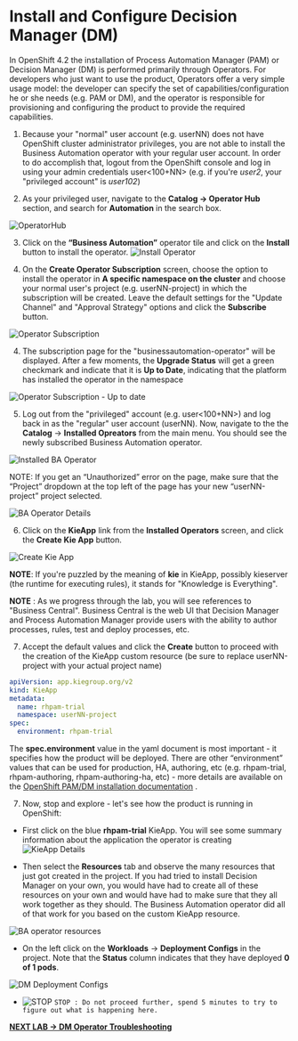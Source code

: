 

# Install and Configure Decision Manager (DM)

In OpenShift 4.2 the installation of Process Automation Manager (PAM) or Decision Manager (DM) is performed primarily through Operators. For developers who just want to use the product, Operators offer a very simple usage model: the developer can specify the set of capabilities/configuration he or she needs (e.g. PAM or DM), and the operator is responsible for provisioning and configuring the product to provide the required capabilities.

1. Because your "normal" user account (e.g. userNN) does not have OpenShift cluster administrator privileges, you are not able to install the Business Automation operator with your regular user account. In order to do accomplish that, logout from the OpenShift console and log in using your admin credentials user<100+NN> (e.g. if you're *user2*, your "privileged account" is *user102*)



2. As your privileged user, navigate to the **Catalog -> Operator Hub** section, and search for **Automation** in the search box.

![OperatorHub](images/lab2_operatorhub.png)


3. Click on the **“Business Automation”** operator tile and click on the **Install** button to install the operator.
![Install Operator](images/lab21_install_operator.png)

1. On the **Create Operator Subscription** screen, choose the option to install the operator in **A specific namespace on the cluster** and choose your normal user's project (e.g. userNN-project) in which the subscription will be created. Leave the default settings for the "Update Channel" and "Approval Strategy" options and click the **Subscribe** button.

![Operator Subscription](images/lab2_operator_subscription.png)

4. The subscription page for the "businessautomation-operator" will be displayed. After a few moments, the **Upgrade Status** will get a green checkmark and indicate that it is **Up to Date**, indicating that the platform has installed the operator in the namespace

![Operator Subscription - Up to date](images/lab21_subscribed_operator.png)


5. Log out from the "privileged" account (e.g. user<100+NN>) and log back in as the "regular" user account (userNN). Now, navigate to the the **Catalog** -> **Installed Opreators** from the main menu. You should see the newly subscribed Business Automation operator. 

![Installed BA Operator](images/lab2_installed_ba_operator.png)


NOTE:  If you get an “Unauthorized” error on the page, make sure that the “Project” dropdown at the top left of the page has your new “userNN-project” project selected.

![BA Operator Details](images/lab2_ba_operator_details.png)

6. Click on the **KieApp** link from the **Installed Operators** screen, and click the **Create Kie App** button.

![Create Kie App](images/lab2_kieapp_details.png)

**NOTE**: If you're puzzled by the meaning of **kie** in KieApp, possibly kieserver (the runtime for executing rules), it stands for "Knowledge is Everything".

**NOTE** : As we progress through the lab, you will see references to "Business Central". Business Central is the web UI that Decision Manager and Process Automation Manager provide users with the ability to author processes, rules, test and deploy processes, etc.

7. Accept the default values and click the **Create** button to proceed with the creation of the KieApp custom resource (be sure to replace userNN-project with your actual project name)

```yaml
apiVersion: app.kiegroup.org/v2
kind: KieApp
metadata:
  name: rhpam-trial
  namespace: userNN-project
spec:
  environment: rhpam-trial
```

   The **spec.environment** value in the yaml document is most important - it specifies how the product will be deployed. There are other “environment” values that can be used for production, HA, authoring, etc (e.g. rhpam-trial,  rhpam-authoring, rhpam-authoring-ha, etc)  - more details are available on the [OpenShift PAM/DM installation documentation](https://access.redhat.com/documentation/en-us/red_hat_decision_manager/7.6/html/deploying_a_red_hat_decision_manager_environment_on_red_hat_openshift_container_platform_using_operators/operator-con) .


7. Now, stop and explore - let's see how the product is running in OpenShift:
* First click on the blue **rhpam-trial** KieApp. You will see some summary information about the application the operator is creating
![KieApp Details](images/lab21_kieapp_details.png)

* Then select the **Resources** tab and observe the many resources that just got created in the project. If you had tried to install Decision Manager on your own, you would have had to create all of these resources on your own and would have had to make sure that they all work together as they should. The Business Automation operator did all of that work for you based on the custom KieApp resource.

![BA operator resources](images/lab2_ba_operator_resources.png)

* On the left click on the **Workloads** -> **Deployment Configs**  in the project. Note that the **Status** column indicates that they have deployed **0 of 1 pods**.

![DM Deployment Configs](images/lab2_dm_deployment_configs.png)

- ![STOP](https://placehold.it/15/f03c15/000000?text=+) `STOP : Do not proceed further, spend 5 minutes to try to figure out what is happening here. `

[**NEXT LAB -> DM Operator Troubleshooting**](2_2_Troubleshoot_Operator.md)

